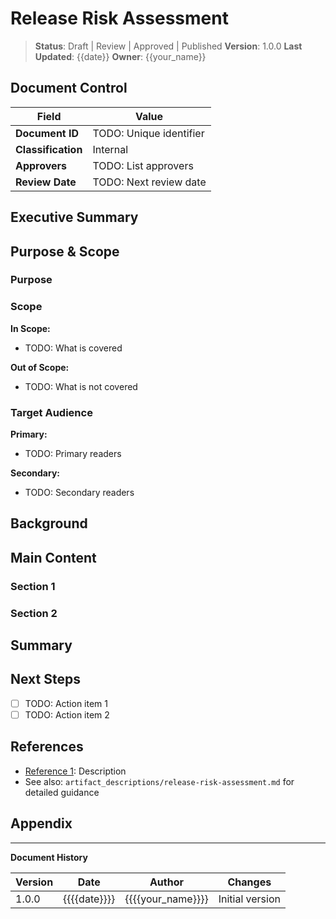# Release Risk Assessment

> **Status**: Draft | Review | Approved | Published
> **Version**: 1.0.0
> **Last Updated**: {{date}}
> **Owner**: {{your_name}}

## Document Control

| Field | Value |
|-------|-------|
| **Document ID** | TODO: Unique identifier |
| **Classification** | Internal |
| **Approvers** | TODO: List approvers |
| **Review Date** | TODO: Next review date |

## Executive Summary

<!-- TODO: 2-3 paragraph overview for executive audience -->
<!-- What is this document about? -->
<!-- Why does it matter? -->
<!-- What are the key takeaways? -->

## Purpose & Scope

### Purpose

<!-- TODO: Explain why this document exists -->

### Scope

**In Scope:**
- TODO: What is covered

**Out of Scope:**
- TODO: What is not covered

### Target Audience

**Primary:**
- TODO: Primary readers

**Secondary:**
- TODO: Secondary readers


## Background

<!-- TODO: Provide necessary background information -->

## Main Content

### Section 1

<!-- TODO: Add content -->

### Section 2

<!-- TODO: Add content -->

## Summary

<!-- TODO: Summarize key points -->

## Next Steps

- [ ] TODO: Action item 1
- [ ] TODO: Action item 2

## References

- [Reference 1](url): Description
- See also: `artifact_descriptions/release-risk-assessment.md` for detailed guidance

## Appendix

<!-- Add supporting materials as needed -->

---

**Document History**

| Version | Date | Author | Changes |
|---------|------|--------|---------|
| 1.0.0 | {{{{date}}}} | {{{{your_name}}}} | Initial version |

